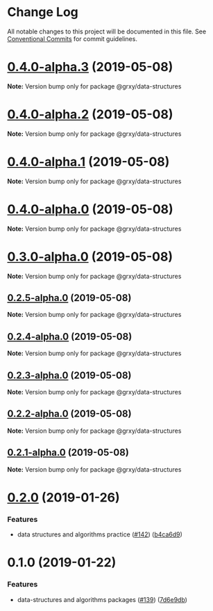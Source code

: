 # Change Log

All notable changes to this project will be documented in this file.
See [Conventional Commits](https://conventionalcommits.org) for commit guidelines.

# [0.4.0-alpha.3](https://github.com/grxy/grxy/compare/@grxy/data-structures@0.4.0-alpha.2...@grxy/data-structures@0.4.0-alpha.3) (2019-05-08)

**Note:** Version bump only for package @grxy/data-structures

# [0.4.0-alpha.2](https://github.com/grxy/grxy/compare/@grxy/data-structures@0.4.0-alpha.1...@grxy/data-structures@0.4.0-alpha.2) (2019-05-08)

**Note:** Version bump only for package @grxy/data-structures

# [0.4.0-alpha.1](https://github.com/grxy/grxy/compare/@grxy/data-structures@0.4.0-alpha.0...@grxy/data-structures@0.4.0-alpha.1) (2019-05-08)

**Note:** Version bump only for package @grxy/data-structures

# [0.4.0-alpha.0](https://github.com/grxy/grxy/compare/@grxy/data-structures@0.3.0-alpha.0...@grxy/data-structures@0.4.0-alpha.0) (2019-05-08)

**Note:** Version bump only for package @grxy/data-structures

# [0.3.0-alpha.0](https://github.com/grxy/grxy/compare/@grxy/data-structures@0.2.5-alpha.0...@grxy/data-structures@0.3.0-alpha.0) (2019-05-08)

**Note:** Version bump only for package @grxy/data-structures

## [0.2.5-alpha.0](https://github.com/grxy/grxy/compare/@grxy/data-structures@0.2.4-alpha.0...@grxy/data-structures@0.2.5-alpha.0) (2019-05-08)

**Note:** Version bump only for package @grxy/data-structures

## [0.2.4-alpha.0](https://github.com/grxy/grxy/compare/@grxy/data-structures@0.2.3-alpha.0...@grxy/data-structures@0.2.4-alpha.0) (2019-05-08)

**Note:** Version bump only for package @grxy/data-structures

## [0.2.3-alpha.0](https://github.com/grxy/grxy/compare/@grxy/data-structures@0.2.2-alpha.0...@grxy/data-structures@0.2.3-alpha.0) (2019-05-08)

**Note:** Version bump only for package @grxy/data-structures

## [0.2.2-alpha.0](https://github.com/grxy/grxy/compare/@grxy/data-structures@0.2.1-alpha.0...@grxy/data-structures@0.2.2-alpha.0) (2019-05-08)

**Note:** Version bump only for package @grxy/data-structures

## [0.2.1-alpha.0](https://github.com/grxy/grxy/compare/@grxy/data-structures@0.2.0...@grxy/data-structures@0.2.1-alpha.0) (2019-05-08)

**Note:** Version bump only for package @grxy/data-structures

# [0.2.0](https://github.com/grxy/grxy/compare/@grxy/data-structures@0.1.0...@grxy/data-structures@0.2.0) (2019-01-26)

### Features

-   data structures and algorithms practice ([#142](https://github.com/grxy/grxy/issues/142)) ([b4ca6d9](https://github.com/grxy/grxy/commit/b4ca6d9))

# 0.1.0 (2019-01-22)

### Features

-   data-structures and algorithms packages ([#139](https://github.com/grxy/grxy/issues/139)) ([7d6e9db](https://github.com/grxy/grxy/commit/7d6e9db))
